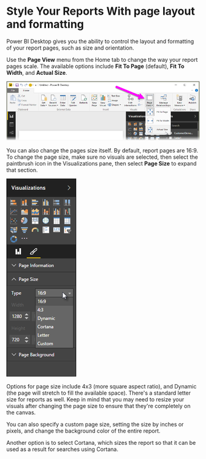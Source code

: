 <properties
   pageTitle="Page Layout and Formatting"
   description="Display your reports and dashboards how you want them"
   services="powerbi"
   documentationCenter=""
   authors="davidiseminger"
   manager="mblythe"
   backup=""
   editor=""
   tags=""
   qualityFocus="no"
   qualityDate=""
   featuredVideoId="5tg-OXzxe2g"
   featuredVideoThumb=""
   courseDuration="5m"/>

<tags
   ms.service="powerbi"
   ms.devlang="NA"
   ms.topic="article"
   ms.tgt_pltfrm="NA"
   ms.workload="powerbi"
   ms.date="06/20/2016"
   ms.author="davidi"/>

# Style Your Reports With page layout and formatting

Power BI Desktop gives you the ability to control the layout and formatting of your report pages, such as size and orientation.

Use the **Page View** menu from the Home tab to change the way your report pages scale. The available options include **Fit To Page** (default), **Fit To Width**, and **Actual Size**.

![](media/powerbi-learning-3-11-page-layout-formatting/3-11_1.png)

You can also change the pages size itself. By default, report pages are 16:9. To change the page size, make sure no visuals are selected, then select the paintbrush icon in the Visualizations pane, then select **Page Size** to expand that section.

![](media/powerbi-learning-3-11-page-layout-formatting/3-11_2.png)

Options for page size include 4x3 (more square aspect ratio), and Dynamic (the page will stretch to fill the available space). There's a standard letter size for reports as well. Keep in mind that you may need to resize your visuals after changing the page size to ensure that they're completely on the canvas.

You can also specify a custom page size, setting the size by inches or pixels, and change the background color of the entire report.

Another option is to select Cortana, which sizes the report so that it can be used as a result for searches using Cortana.
